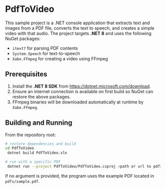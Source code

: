 # PdfToVideo

This sample project is a .NET console application that extracts text and images from a PDF file, converts the text to speech, and creates a simple video with that audio. The project targets **.NET 8** and uses the following NuGet packages:

- `itext7` for parsing PDF contents
- `System.Speech` for text-to-speech
- `Xabe.FFmpeg` for creating a video using FFmpeg

## Prerequisites

1. Install the **.NET 8 SDK** from <https://dotnet.microsoft.com/download>.
2. Ensure an internet connection is available on first build so NuGet can restore the above packages.
3. FFmpeg binaries will be downloaded automatically at runtime by `Xabe.FFmpeg`.

## Building and Running

From the repository root:

```bash
# restore dependencies and build
cd PdfToVideo
 dotnet build PdfToVideo.sln

# run with a specific PDF
 dotnet run --project PdfToVideo/PdfToVideo.csproj <path or url to pdf>
```

If no argument is provided, the program uses the example PDF located in `pdfs/sample.pdf`.

